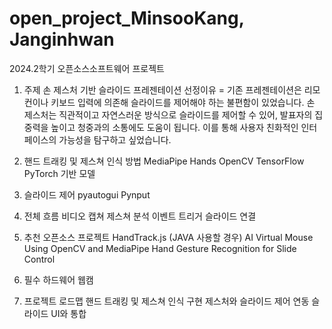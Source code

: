 # open_project_MinsooKang, Janginhwan
2024.2학기 오픈소스소프트웨어 프로젝트 

1. 주제
손 제스처 기반 슬라이드 프레젠테이션
선정이유 = 기존 프레젠테이션은 리모컨이나 키보드 입력에 의존해 슬라이드를 제어해야 하는 불편함이 있었습니다. 손 제스처는 직관적이고 자연스러운 방식으로 슬라이드를 제어할 수 있어, 발표자의 집중력을 높이고 청중과의 소통에도 도움이 됩니다. 이를 통해 사용자 친화적인 인터페이스의 가능성을 탐구하고 싶었습니다.

2. 핸드 트래킹 및 제스쳐 인식 방법
  MediaPipe Hands
  OpenCV
  TensorFlow
  PyTorch 기반 모델
3. 슬라이드 제어
  pyautogui
  Pynput
4. 전체 흐름
  비디오 캡쳐
  제스쳐 분석
  이벤트 트리거
  슬라이드 연결
5. 추천 오픈소스 프로젝트
  HandTrack.js (JAVA 사용할 경우)
  AI Virtual Mouse Using OpenCV and MediaPipe
  Hand Gesture Recognition for Slide Control
6. 필수 하드웨어
  웹캠
7. 프로젝트 로드맵
  핸드 트래킹 및 제스쳐 인식 구현
  제스처와 슬라이드 제어 연동
  슬라이드 UI와 통합
